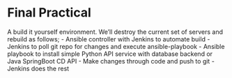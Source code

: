 # Final Practical

A build it yourself environment.
We’ll destroy the current set of servers and rebuild as follows;
	- Ansible controller with Jenkins to automate build
	- Jenkins to poll git repo for changes and execute ansible-playbook
	- Ansible playbook to install simple Python API service with database backend or Java SpringBoot CD API
	- Make changes through code and push to git
	- Jenkins does the rest
